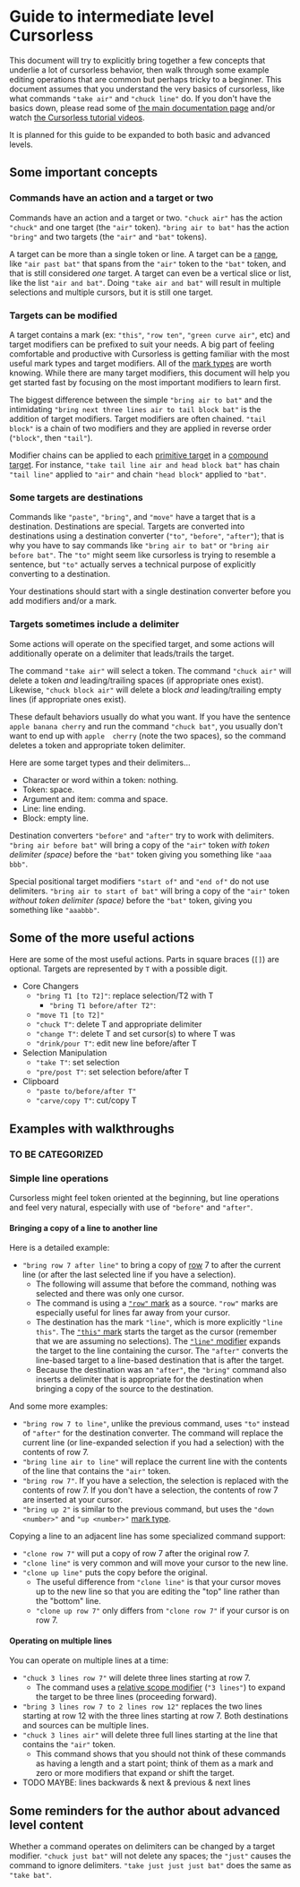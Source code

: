 # Guide to intermediate level Cursorless

This document will try to explicitly bring together a few concepts that underlie a lot of cursorless behavior, then walk through some example editing operations that are common but perhaps tricky to a beginner.
This document assumes that you understand the very basics of cursorless, like what commands `"take air"` and `"chuck line"` do.
If you don't have the basics down, please read some of [the main documentation page](README.md) and/or watch [the Cursorless tutorial videos](https://www.youtube.com/watch?v=5mAzHGM2M0k&list=PLXv2sppxeoQZz49evjy4T0QJRIgc_JPqs).

It is planned for this guide to be expanded to both basic and advanced levels.

## Some important concepts

### Commands have an action and a target or two

Commands have an action and a target or two. `"chuck air"` has the action `"chuck"` and one target (the `"air"` token).
`"bring air to bat"` has the action `"bring"` and two targets (the `"air"` and `"bat"` tokens).

A target can be more than a single token or line. A target can be a [range](README.md#range-targets), like `"air past bat"` that spans from the `"air"` token to the `"bat"` token, and that is still considered _one_ target.
A target can even be a vertical slice or list, like the list `"air and bat"`.
Doing `"take air and bat"` will result in multiple selections and multiple cursors, but it is still one target.

### Targets can be modified

A target contains a mark (ex: `"this"`, `"row ten"`, `"green curve air"`, etc) and target modifiers can be prefixed to suit your needs.
A big part of feeling comfortable and productive with Cursorless is getting familiar with the most useful mark types and target modifiers.
All of the [mark types](README.md#Marks) are worth knowing.
While there are many target modifiers, this document will help you get started fast by focusing on the most important modifiers to learn first.

The biggest difference between the simple `"bring air to bat"` and the intimidating `"bring next three lines air to tail block bat"` is the addition of target modifiers.
Target modifiers are often chained. `"tail block"` is a chain of two modifiers and they are applied in reverse order (`"block"`, then `"tail"`).

Modifier chains can be applied to each [primitive target](README.md#primitive-targets) in a [compound target](README.md#compound-targets).
For instance, `"take tail line air and head block bat"` has chain `"tail line"` applied to `"air"` and chain `"head block"` applied to `"bat"`.

### Some targets are destinations

Commands like `"paste"`, `"bring"`, and `"move"` have a target that is a destination.
Destinations are special.
Targets are converted into destinations using a destination converter (`"to"`, `"before"`, `"after"`); that is why you have to say commands like `"bring air to bat"` or `"bring air before bat"`.
The `"to"` might seem like cursorless is trying to resemble a sentence, but `"to"` actually serves a technical purpose of explicitly converting to a destination.

Your destinations should start with a single destination converter before you add modifiers and/or a mark.

### Targets sometimes include a delimiter

Some actions will operate on the specified target, and some actions will additionally operate on a delimiter that leads/trails the target.

The command `"take air"` will select a token.
The command `"chuck air"` will delete a token _and_ leading/trailing spaces (if appropriate ones exist).
Likewise, `"chuck block air"` will delete a block _and_ leading/trailing empty lines (if appropriate ones exist).

These default behaviors usually do what you want.
If you have the sentence `apple banana cherry` and run the command `"chuck bat"`, you usually don't want to end up with `apple  cherry` (note the two spaces), so the command deletes a token and appropriate token delimiter.

Here are some target types and their delimiters...

- Character or word within a token: nothing.
- Token: space.
- Argument and item: comma and space.
- Line: line ending.
- Block: empty line.

Destination converters `"before"` and `"after"` try to work with delimiters.
`"bring air before bat"` will bring a copy of the `"air"` token _with token delimiter (space)_ before the `"bat"` token giving you something like `"aaa bbb"`.

Special positional target modifiers `"start of"` and `"end of"` do not use delimiters.
`"bring air to start of bat"` will bring a copy of the `"air"` token _without token delimiter (space)_ before the `"bat"` token, giving you something like `"aaabbb"`.

## Some of the more useful actions

Here are some of the most useful actions.
Parts in square braces (`[]`) are optional.
Targets are represented by `T` with a possible digit.

- Core Changers
  - `"bring T1 [to T2]"`: replace selection/T2 with T
    - `"bring T1 before/after T2"`:
  - `"move T1 [to T2]"`
  - `"chuck T"`: delete T and appropriate delimiter
  - `"change T"`: delete T and set cursor(s) to where T was
  - `"drink/pour T"`: edit new line before/after T
- Selection Manipulation
  - `"take T"`: set selection
  - `"pre/post T"`: set selection before/after T
- Clipboard
  - `"paste to/before/after T"`
  - `"carve/copy T"`: cut/copy T

## Examples with walkthroughs

### TO BE CATEGORIZED

### Simple line operations

Cursorless might feel token oriented at the beginning, but line operations and feel very natural, especially with use of `"before"` and `"after"`.

#### Bringing a copy of a line to another line

Here is a detailed example:

- `"bring row 7 after line"` to bring a copy of [row](README.md#row-number) 7 to after the current line (or after the last selected line if you have a selection).
  - The following will assume that before the command, nothing was selected and there was only one cursor.
  - The command is using a [`"row"` mark](README.md#row-number) as a source.
    `"row"` marks are especially useful for lines far away from your cursor.
  - The destination has the mark `"line"`, which is more explicitly `"line this"`.
    The [`"this"` mark](README.md#this) starts the target as the cursor (remember that we are assuming no selections).
    The [`"line"` modifier](README.md#line) expands the target to the line containing the cursor.
    The `"after"` converts the line-based target to a line-based destination that is after the target.
  - Because the destination was an `"after"`, the `"bring"` command also inserts a delimiter that is appropriate for the destination when bringing a copy of the source to the destination.

And some more examples:

- `"bring row 7 to line"`, unlike the previous command, uses `"to"` instead of `"after"` for the destination converter.
  The command will replace the current line (or line-expanded selection if you had a selection) with the contents of row 7.
- `"bring line air to line"` will replace the current line with the contents of the line that contains the `"air"` token.
- `"bring row 7"`.
  If you have a selection, the selection is replaced with the contents of row 7.
  If you don't have a selection, the contents of row 7 are inserted at your cursor.
- `"bring up 2"` is similar to the previous command, but uses the `"down <number>"` and `"up <number>"` [mark type](README.md#up-number--down-number).

Copying a line to an adjacent line has some specialized command support:

- `"clone row 7"` will put a copy of row 7 after the original row 7.
- `"clone line"` is very common and will move your cursor to the new line.
- `"clone up line"` puts the copy before the original.
  - The useful difference from `"clone line"` is that your cursor moves up to the new line so that you are editing the "top" line rather than the "bottom" line.
  - `"clone up row 7"` only differs from `"clone row 7"` if your cursor is on row 7.

#### Operating on multiple lines

You can operate on multiple lines at a time:

- `"chuck 3 lines row 7"` will delete three lines starting at row 7.
  - The command uses a [relative scope modifier](README.md#previous--next--ordinal--number) (`"3 lines"`) to expand the target to be three lines (proceeding forward).
- `"bring 3 lines row 7 to 2 lines row 12"` replaces the two lines starting at row 12 with the three lines starting at row 7.
  Both destinations and sources can be multiple lines.
- `"chuck 3 lines air"` will delete three full lines starting at the line that contains the `"air"` token.
  - This command shows that you should not think of these commands as having a length and a start point; think of them as a mark and zero or more modifiers that expand or shift the target.
- TODO MAYBE: <number> lines backwards & next & previous & next <number> lines

## Some reminders for the author about advanced level content

Whether a command operates on delimiters can be changed by a target modifier.
`"chuck just bat"` will not delete any spaces; the `"just"` causes the command to ignore delimiters.
`"take just just just bat"` does the same as `"take bat"`.
